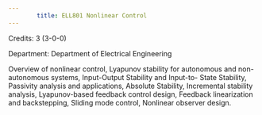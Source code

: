 ```yaml
---
        title: ELL801 Nonlinear Control
---
```

Credits: 3 (3-0-0)

Department: Department of Electrical Engineering

Overview of nonlinear control, Lyapunov stability for autonomous and non-autonomous systems, Input-Output Stability and Input-to- State Stability, Passivity analysis and applications, Absolute Stability, Incremental stability analysis, Lyapunov-based feedback control design, Feedback linearization and backstepping, Sliding mode control, Nonlinear observer design.